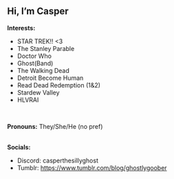  Hi, I’m Casper
-          
**Interests:**
- STAR TREK!! <3
- The Stanley Parable
- Doctor Who
- Ghost(Band)
- The Walking Dead
- Detroit Become Human
- Read Dead Redemption (1&2)
- Stardew Valley
- HLVRAI

<br>

**Pronouns:**
 They/She/He (no pref) 
<br> <br>

  **Socials:**
 - Discord: casperthesillyghost <br>
 - Tumblr: https://www.tumblr.com/blog/ghostlygoober
